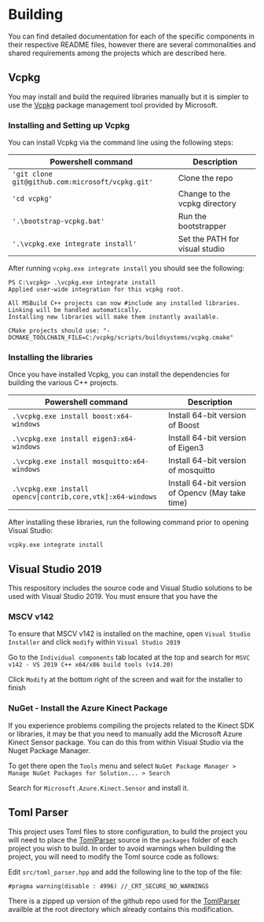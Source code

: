 # Building

You can find detailed documentation for each of the specific components in their respective README files, however there are several commonalities and shared requirements among the projects which are described here.

## Vcpkg

You may install and build the required libraries manually but it is simpler to use the [Vcpkg](https://github.com/microsoft/vcpkg) package management tool provided by Microsoft.

### Installing and Setting up Vcpkg

You can install Vcpkg via the command line using the following steps:

| Powershell command | Description |
|--------------------|-------------|
|`'git clone git@github.com:microsoft/vcpkg.git'` | Clone the repo |
|`'cd vcpkg'` | Change to the vcpkg directory |
|`'.\bootstrap-vcpkg.bat'` | Run the bootstrapper |
|`'.\vcpkg.exe integrate install'` | Set the PATH for visual studio |

After running `vcpkg.exe integrate install` you should see the following:
```
PS C:\vcpkg> .\vcpkg.exe integrate install
Applied user-wide integration for this vcpkg root.

All MSBuild C++ projects can now #include any installed libraries.
Linking will be handled automatically.
Installing new libraries will make them instantly available.

CMake projects should use: "-DCMAKE_TOOLCHAIN_FILE=C:/vcpkg/scripts/buildsystems/vcpkg.cmake"
```


### Installing the libraries

Once you have installed Vcpkg, you can install the dependencies for building the various C++ projects.

| Powershell command | Description |
|--------------------|-------------|
| `.\vcpkg.exe install boost:x64-windows` | Install 64-bit version of Boost |
| `.\vcpkg.exe install eigen3:x64-windows` | Install 64-bit version of Eigen3 |
| `.\vcpkg.exe install mosquitto:x64-windows` | Install 64-bit version of mosquitto |
| `.\vcpkg.exe install opencv[contrib,core,vtk]:x64-windows` | Install 64-bit version of Opencv (May take time) |

After installing these libraries, run the following command prior to opening Visual Studio:

`vcpky.exe integrate install`

## Visual Studio 2019

This respository includes the source code and Visual Studio solutions to be used with Visual Studio 2019. You must ensure that you have the 

### MSCV v142

To ensure that MSCV v142 is installed on the machine, open `Visual Studio Installer` and click `modify` within `Visual Studio 2019`

Go to the `Individual components` tab located at the top and search for `MSVC v142 - VS 2019 C++ x64/x86 build tools (v14.20)`

Click `Modify` at the bottom right of the screen and wait for the installer to finish

### NuGet - Install the Azure Kinect Package

If you experience problems compiling the projects related to the Kinect SDK or libraries, it may be that you need to manually add the Microsoft Azure Kinect Sensor package. You can do this from within Visual Studio via the Nuget Package Manager.

To get there open the `Tools` menu and select `NuGet Package Manager > Manage NuGet Packages for Solution... > Search`

Search for `Microsoft.Azure.Kinect.Sensor` and install it.

## Toml Parser

This project uses Toml files to store configuration, to build the project you will need to place the [TomlParser](https://github.com/ToruNiina/TOMLParser) source in the `packages` folder of each project you wish to build. In order to avoid warnings when building the project, you will need to modify the Toml source code as follows:

Edit `src/toml_parser.hpp` and add the following line to the top of the file:

```#pragma warning(disable : 4996) //_CRT_SECURE_NO_WARNINGS```

There is a zipped up version of the github repo used for the [TomlParser](https://github.com/ToruNiina/TOMLParser) availble at the root directory which already contains this modification.

